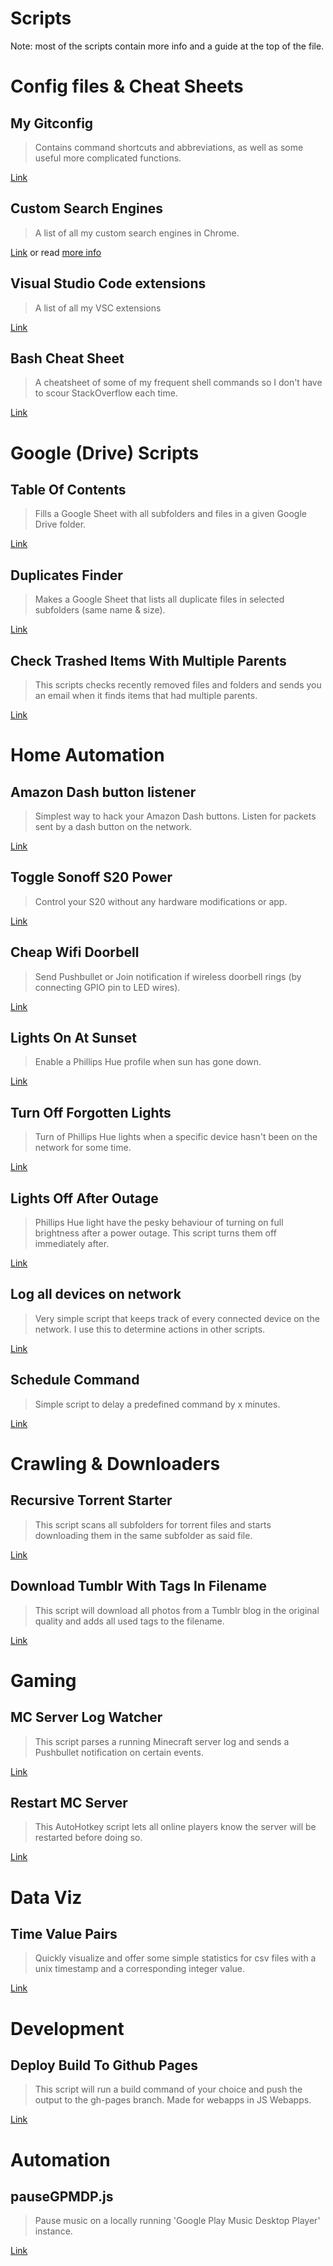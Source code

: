 
# Scripts

Note: most of the scripts contain more info and a guide at the top of the file.

# Config files & Cheat Sheets

## My Gitconfig
> Contains command shortcuts and abbreviations, as well as some useful more complicated functions.

[Link](./my.gitconfig)

## Custom Search Engines
> A list of all my custom search engines in Chrome.

[Link](./CustomSearchEngines.md)
or read [more info](https://support.google.com/chrome/answer/95426?co=GENIE.Platform%3DDesktop&hl=en)

## Visual Studio Code extensions
> A list of all my VSC extensions

[Link](./VSCextentions.md)

## Bash Cheat Sheet

> A cheatsheet of some of my frequent shell commands so I don't have to scour StackOverflow each time.

[Link](./BashCheatSheet.md)


# Google (Drive) Scripts

## Table Of Contents
> Fills a Google Sheet with all subfolders and files in a given Google Drive folder.

[Link](./TableOfGoogleDriveContents.txt)

## Duplicates Finder
> Makes a Google Sheet that lists all duplicate files in selected subfolders (same name & size).

[Link](./DuplicatesFinderGoogleDrive.txt)

## Check Trashed Items With Multiple Parents
> This scripts checks recently removed files and folders and sends you an email when it finds items that had multiple parents.

[Link](./CheckTrashedItemsWithMultipleParents.txt)


# Home Automation

## Amazon Dash button listener
> Simplest way to hack your Amazon Dash buttons. Listen for packets sent by a dash button on the network.

[Link](./dashbuttonlistener.sh)

## Toggle Sonoff S20 Power
> Control your S20 without any hardware modifications or app.

[Link](./toggleS20Power.js)

## Cheap Wifi Doorbell
> Send Pushbullet or Join notification if wireless doorbell rings (by connecting GPIO pin to LED wires).

[Link](./checkBell.py)

## Lights On At Sunset
> Enable a Phillips Hue profile when sun has gone down.

[Link](./lightOnAtSunset.pl)

## Turn Off Forgotten Lights
> Turn of Phillips Hue lights when a specific device hasn't been on the network for some time.

[Link](./forgottenLightsCheck.pl)

## Lights Off After Outage
> Phillips Hue light have the pesky behaviour of turning on full brightness after a power outage. This script turns them off immediately after.

[Link](./lightsOffAfterOutage.pl)

## Log all devices on network
> Very simple script that keeps track of every connected device on the network. I use this to determine actions in other scripts.

[Link](./pingDevices.sh)

## Schedule Command
> Simple script to delay a predefined command by x minutes.

[Link](./sheduleCommand.sh)


# Crawling & Downloaders

## Recursive Torrent Starter
> This script scans all subfolders for torrent files and starts downloading them in the same subfolder as said file.

[Link](./recursivetorrentdownload.sh)

## Download Tumblr With Tags In Filename
> This script will download all photos from a Tumblr blog in the original quality and adds all used tags to the filename.

[Link](./downloadTumblr.pl)


# Gaming

## MC Server Log Watcher
> This script parses a running Minecraft server log and sends a Pushbullet notification on certain events.

[Link](./checkMCServer.ps1)

## Restart MC Server
> This AutoHotkey script lets all online players know the server will be restarted before doing so.

[Link](./restartMCServer.ahk)


# Data Viz

## Time Value Pairs
> Quickly visualize and offer some simple statistics for csv files with a unix timestamp and a corresponding integer value.

[Link](./visualizeTimeValuePairs.R)


# Development

## Deploy Build To Github Pages
> This script will run a build command of your choice and push the output to the gh-pages branch. Made for webapps in JS Webapps.

[Link](./deployBuildToGithubPages.sh)


# Automation

## pauseGPMDP.js
> Pause music on a locally running 'Google Play Music Desktop Player' instance.

[Link](./pauseGPMDP.js)

